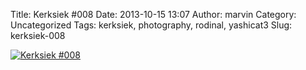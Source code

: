 Title: Kerksiek #008
Date: 2013-10-15 13:07
Author: marvin
Category: Uncategorized
Tags: kerksiek, photography, rodinal, yashicat3
Slug: kerksiek-008

[![Kerksiek
\#008](https://farm4.staticflickr.com/3826/10289242153_fd7c814f7f_b.jpg)](http://www.flickr.com/photos/marvinxsteadfast/10289242153/ "Kerksiek #008 by marvinxsteadfast, on Flickr")

